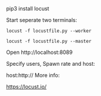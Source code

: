 pip3 install locust

Start seperate two terminals:

    locust -f locustfile.py --worker
    
    locust -f locustfile.py --master

Open http://localhost:8089

Specify users, Spawn rate and host:

host:http://
More info:

https://locust.io/

